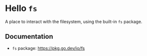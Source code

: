 # Hello `fs`

A place to interact with the filesystem, using the built-in `fs` package.

## Documentation

- `fs` package: <https://pkg.go.dev/io/fs>
